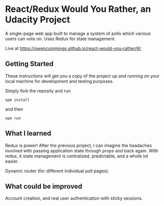 # React/Redux Would You Rather, an Udacity Project

A single-page web app built to manage a system of polls which various users can vote on. Uses Redux for state management.

Live at 
<https://owencummings.github.io/react-would-you-rather/#/>

## Getting Started

These instructions will get you a copy of the project up and running on your local machine for development and testing purposes. 

Simply fork the reposity and run 

```
npm install 
```

and then 

``` 
npm run 
```


## What I learned

Redux is power! After the previous project, I can imagine the headaches involved with passing application state through props and back again. With redux, it state management is centralized, predictable, and a whole lot easier.

Dynamic router (for different individual poll pages). 


## What could be improved

Account creation, and real user authentication with sticky sessions.
